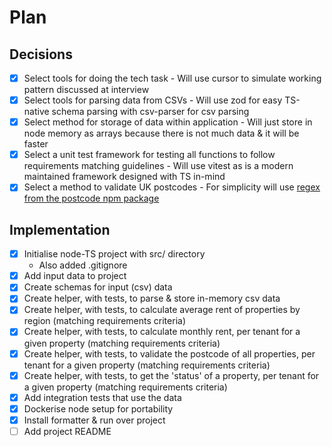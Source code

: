 # Plan

## Decisions

- [X] Select tools for doing the tech task - Will use cursor to simulate working pattern discussed at interview
- [X] Select tools for parsing data from CSVs - Will use zod for easy TS-native schema parsing with csv-parser for csv parsing
- [X] Select method for storage of data within application - Will just store in node memory as arrays because there is not much data & it will be faster
- [X] Select a unit test framework for testing all functions to follow requirements matching guidelines - Will use vitest as is a modern maintained framework designed with TS in-mind
- [X] Select a method to validate UK postcodes - For simplicity will use [regex from the postcode npm package](https://github.com/ideal-postcodes/postcode/blob/master/lib/index.ts)

## Implementation

- [X] Initialise node-TS project with src/ directory
    - Also added .gitignore
- [X] Add input data to project
- [X] Create schemas for input (csv) data
- [X] Create helper, with tests, to parse & store in-memory csv data
- [X] Create helper, with tests, to calculate average rent of properties by region (matching requirements criteria)
- [X] Create helper, with tests, to calculate monthly rent, per tenant for a given property (matching requirements criteria)
- [X] Create helper, with tests, to validate the postcode of all properties, per tenant for a given property (matching requirements criteria)
- [X] Create helper, with tests, to get the 'status' of a property, per tenant for a given property (matching requirements criteria)
- [X] Add integration tests that use the data
- [X] Dockerise node setup for portability
- [X] Install formatter & run over project
- [ ] Add project README
